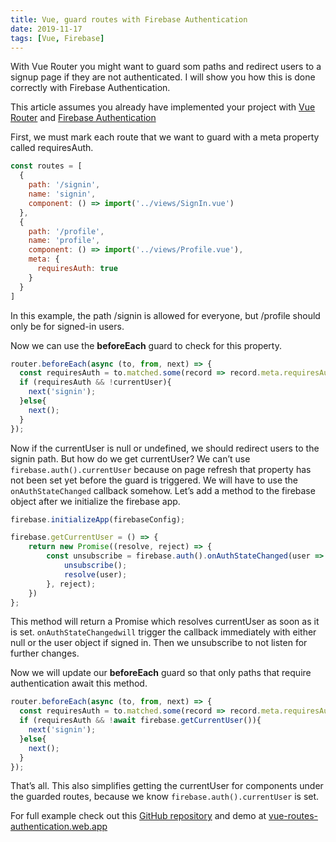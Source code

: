 ```yaml
---
title: Vue, guard routes with Firebase Authentication
date: 2019-11-17
tags: [Vue, Firebase]
---
```


With Vue Router you might want to guard som paths and redirect users to a signup page if they are not authenticated. I will show you how this is done correctly with Firebase Authentication.

This article assumes you already have implemented your project with [Vue Router](https://router.vuejs.org/) and [Firebase Authentication](https://firebase.google.com/docs/auth)

First, we must mark each route that we want to guard with a meta property called requiresAuth.

```js
const routes = [
  {
    path: '/signin',
    name: 'signin',
    component: () => import('../views/SignIn.vue')
  },
  {
    path: '/profile',
    name: 'profile',
    component: () => import('../views/Profile.vue'),
    meta: {
      requiresAuth: true
    }
  }
]
```
In this example, the path /signin is allowed for everyone, but /profile should only be for signed-in users.


Now we can use the <b>beforeEach</b> guard to check for this property.

```js
router.beforeEach(async (to, from, next) => {
  const requiresAuth = to.matched.some(record => record.meta.requiresAuth);
  if (requiresAuth && !currentUser){
    next('signin');
  }else{
    next();
  }
});
```

Now if the currentUser is null or undefined, we should redirect users to the signin path. But how do we get currentUser? We can’t use `firebase.auth().currentUser` because on page refresh that property has not been set yet before the guard is triggered. We will have to use the `onAuthStateChanged` callback somehow. Let’s add a method to the firebase object after we initialize the firebase app.

```js
firebase.initializeApp(firebaseConfig);

firebase.getCurrentUser = () => {
    return new Promise((resolve, reject) => {
        const unsubscribe = firebase.auth().onAuthStateChanged(user => {
            unsubscribe();
            resolve(user);
        }, reject);
    })
};
```

This method will return a Promise which resolves currentUser as soon as it is set. `onAuthStateChangedwill` trigger the callback immediately with either null or the user object if signed in. Then we unsubscribe to not listen for further changes.

Now we will update our <b>beforeEach</b> guard so that only paths that require authentication await this method.

```js
router.beforeEach(async (to, from, next) => {
  const requiresAuth = to.matched.some(record => record.meta.requiresAuth);
  if (requiresAuth && !await firebase.getCurrentUser()){
    next('signin');
  }else{
    next();
  }
});
``` 

That’s all. This also simplifies getting the currentUser for components under the guarded routes, because we know `firebase.auth().currentUser` is set.

For full example check out this [GitHub repository](https://github.com/gautemo/Vue-guard-routes-with-Firebase-Authentication) and demo at [vue-routes-authentication.web.app](https://vue-routes-authentication.web.app/)